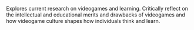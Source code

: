 Explores current research on videogames and learning. Critically reflect on the intellectual and educational merits and drawbacks of videogames and how videogame culture shapes how individuals think and learn.






 

  

